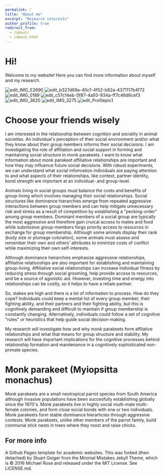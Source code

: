 ```yaml
---
permalink: /
title: "About me"
excerpt: "Research interests"
author_profile: true
redirect_from: 
  - /about/
  - /about.html
---
```

Hi!
======
Welcome to my website! Here you can find more information about myself and my research. 

![edit_IMG_E2690](https://user-images.githubusercontent.com/78130420/128802816-c447b85e-7ec9-4fb1-96c8-7cbb725b2e61.jpg)          ![edit_b327d69a-40c1-4f52-b82a-4371117b4f72](https://user-images.githubusercontent.com/78130420/128804351-26107d21-27d0-475f-8ae5-ebf3f35e285a.jpg)          ![edit_IMG_0189](https://user-images.githubusercontent.com/78130420/128804066-8db964bf-8afd-4f79-882e-61ce85a0a14e.jpg)          ![edit_c57c14eb-5f87-4a93-934a-ff7c46d6cef3](https://user-images.githubusercontent.com/78130420/128803055-4006f491-7c80-447d-92db-d1681b84b952.jpg)          ![edit_IMG_3620](https://user-images.githubusercontent.com/78130420/128802989-97d02da6-87b7-43cc-ae16-c35977f0855b.jpg)          ![edit_IMG_3275](https://user-images.githubusercontent.com/78130420/128803444-60b42e35-e356-4977-b334-9c95bf8779f1.jpg)          ![edit_Profilepic1](https://user-images.githubusercontent.com/78130420/128803274-59fdb9ff-6665-4091-9946-682e9981d0b0.jpg)                    

Choose your friends wisely
======

I am interested in the relationship between cognition and sociality in animal socieites. An individual's perception of their social environment and/or what they know about their group members informs their social decisions. I am investigating the role of affiliation and social support in forming and maintaining social structure in monk parakeets. I want to know what information about monk parakeet affiliative relationships are important and how they may influence future social decisions. With robust experiments, we can understand what social infomration individuals are paying attention to and what aspects of their relationships, like context, partner identity, bond strength are important at an individual- and group-level. 

Animals living in social groups must balance the costs and benefits of group-living which involves managing their social relationships. Social structures like dominance hierarchies emerge from repeated aggressive interactions between group members and can help mitigate unnecessary risk and stress as a result of competition by establishing a "pecking-order" among group members. Dominant members of a social group are typically the most aggressive and therefore gain cruical access to mates and food while submissive group-members forgo priority access to resources in exchange for group membership. Although some animals display their rank (body size or plumage coloration), some animals must assess and remember their own and others' attributes to minimize costs of conflict while maximizing their own self-interests. 

Although dominance heirarchies emphasize aggressive relationships, affiliative relationships are also important for establishing and maintaining group-living. Affiliative social relationships can increase individual fitness by reducing stress through social grooming, help provide access to resources, and be a source of agonistic aid. However, investing time and energy into relationships can be costly, so it helps to have a reliale partner.

So, stakes are high and there is a lot of information to process. How do they cope? Individuals could keep a mental list of every group member, their fighting ability, and their partners and their fighting ability, but this is cognitively demanding and difficult to maintain if group membership is constantly changing. Alternatively, individuals could follow a set of cognitive "rules" or heuristics that help guide social decision-making. 

My research will investigate how and why monk parakeets form affilative relationships and what that means for group structure and stability. My research will have important implications for the cognitive processes behind relationship formation and maintenance in a cognitively sophisticated non-primate species.

Monk parakeet (Myiopsitta monachus)
======
Monk parakeets are a small neotropical parrot species from South America although invasive populations have been succesfully establishing globally since the 1970's. Monk parakeets live in highly social multi-male multi-female colonies, and form close social bonds with one or two individuals. Monk parakeets form stable dominance hierarhcies through aggressive contests. Monk parakeets, unlike other members of the parrot family, build communal stick nests in trees where they roost and raise chicks.



For more info
------
A Github Pages template for academic websites. This was forked (then detached) by Stuart Geiger from the Minimal Mistakes Jekyll Theme, which is © 2016 Michael Rose and released under the MIT License. See LICENSE.md.
